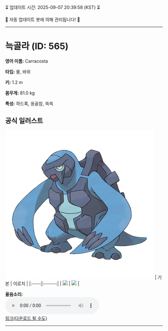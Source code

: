 
⏳ 업데이트 시간: 2025-09-07 20:39:58 (KST) ⏳

🤖 자동 업데이트 봇에 의해 관리됩니다! 🤖

---

# 늑골라 (ID: 565)
**영어 이름:** Carracosta

**타입:** 물, 바위

**키:** 1.2 m

**몸무게:** 81.0 kg

**특성:** 하드록, 옹골참, 쓱쓱

## 공식 일러스트
![](https://raw.githubusercontent.com/PokeAPI/sprites/master/sprites/pokemon/other/official-artwork/565.png)
| 기본 | 이로치 |
|:----:|:------:|
| <img src="http://play.pokemonshowdown.com/sprites/ani/carracosta.gif" width="200"> | <img src="http://play.pokemonshowdown.com/sprites/ani-shiny/carracosta.gif" width="200"> |

**울음소리:**<br><audio controls src="https://raw.githubusercontent.com/PokeAPI/cries/main/cries/pokemon/latest/565.ogg"></audio><br> [링크(다운로드 될 수도)](https://raw.githubusercontent.com/PokeAPI/cries/main/cries/pokemon/latest/565.ogg)


---
